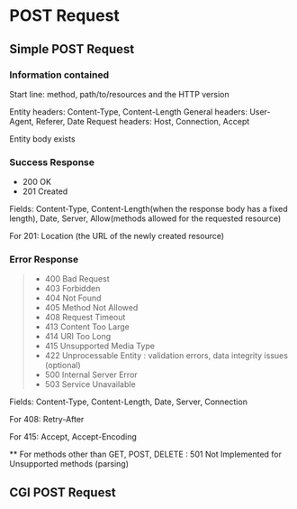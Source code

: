 # POST Request
## Simple POST Request
### Information contained

Start line: method, path/to/resources and the HTTP version

Entity headers: Content-Type, Content-Length
General headers: User-Agent, Referer, Date
Request headers: Host, Connection, Accept

Entity body exists

### Success Response

- 200 OK
- 201 Created

Fields: Content-Type, Content-Length(when the response body has a fixed length),
	Date, Server, Allow(methods allowed for the requested resource)   

For 201: Location (the URL of the newly created resource)

### Error Response

> - 400 Bad Request
> - 403 Forbidden
> - 404 Not Found
> - 405 Method Not Allowed
> - 408 Request Timeout
> - 413 Content Too Large
> - 414 URI Too Long
> - 415 Unsupported Media Type
> - 422 Unprocessable Entity : validation errors, data integrity issues (optional)
> - 500 Internal Server Error
> - 503 Service Unavailable

Fields: Content-Type, Content-Length, Date, Server, Connection   

For 408: Retry-After   

For 415: Accept, Accept-Encoding

** For methods other than GET, POST, DELETE : 501 Not Implemented for Unsupported methods (parsing)

## CGI POST Request